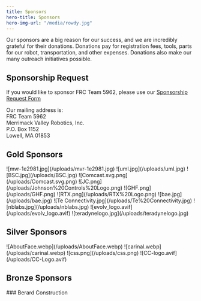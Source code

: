 ```yaml
---
title: Sponsors
hero-title: Sponsors
hero-img-url: "/media/rowdy.jpg"
---
```


Our sponsors are a big reason for our success, and we are incredibly grateful for their donations. Donations pay for registration fees, tools, parts for our robot, transportation, and other expenses. Donations also make our many outreach initiatives possible.

## Sponsorship Request

If you would like to sponsor FRC Team 5962, please use our [Sponsorship Request Form](https://docs.google.com/document/d/1LQEyNI_e7QexB_lAe1Dxm9yd7V4_Z1iUouO3ZZPkZJU/edit?usp=sharing)

Our mailing address is: <br>
FRC Team 5962<br>
Merrimack Valley Robotics, Inc.<br>
P.O. Box 1152<br>
Lowell, MA 01853<br>

<div class="divider"></div>

## Gold Sponsors

<div class="sponsor-pics" markdown="1">
![mvr-1e2981.jpg](/uploads/mvr-1e2981.jpg)
![uml.jpg](/uploads/uml.jpg)
![BSC.jpg](/uploads/BSC.jpg)
![Comcast.svg.png](/uploads/Comcast.svg.png)
![JC.png](/uploads/Johnson%20Controls%20Logo.png)
![GHF.png](/uploads/GHF.png)
![RTX.png](/uploads/RTX%20Logo.png)
![bae.jpg](/uploads/bae.jpg)
![Te Connectivity.jpg](/uploads/Te%20Connectivity.jpg)
![nblabs.jpg](/uploads/nblabs.jpg)
![evolv_logo.avif](/uploads/evolv_logo.avif)
![teradynelogo.jpg](/uploads/teradynelogo.jpg)


</div>
<div class="divider"></div>

## Silver Sponsors

<div class="sponsor-pics" markdown="1">
![AboutFace.webp](/uploads/AboutFace.webp)
![carinal.webp](/uploads/carinal.webp)
![css.png](/uploads/css.png)
![CC-logo.avif](/uploads/CC-Logo.avif)



</div>
<div class="divider"></div>

## Bronze Sponsors 

<div class="sponsor-pics" markdown="1">
### Berard Construction
</div>
<div class="divider"></div>
<div class="pics-size-7" markdown="1">